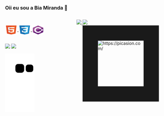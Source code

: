 ### Oii eu sou a Bia Miranda 👾

##

<div align="center">
  <a href="https://github.com/bia-miranda">
  <img height="130em" src="https://github-readme-stats.vercel.app/api?username=bia-miranda&show_icons=true&theme=dracula&include_all_commits=true&count_private=true"/>
  <img height="130em" src="https://github-readme-stats.vercel.app/api/top-langs/?username=bia-miranda&layout=compact&langs_count=7&theme=dracula"/>
</div>

  <div>
  <img align="center" alt="Bia-HTML" height="30" width="40" src="https://raw.githubusercontent.com/devicons/devicon/master/icons/html5/html5-original.svg">
  <img align="center" alt="Bia-CSS" height="30" width="40" src="https://raw.githubusercontent.com/devicons/devicon/master/icons/css3/css3-original.svg">
  <img align="center" alt="Biaa-Csharp" height="30" width="40" src="https://raw.githubusercontent.com/devicons/devicon/master/icons/csharp/csharp-original.svg">
  <a href="https://picasion.com/"><img src="https://i.picasion.com/pic92/a0e6d7699341d27daf020ac7dcb28e5d.gif" width="150" height="150" border="50" img align="right" alt="https://picasion.com/" /></a><br /><a href="https://picasion.com/"></a>

##

 <a href="https://instagram.com/bia_miran" target="_blank"><img src="https://img.shields.io/badge/-Instagram-%23E4405F?style=for-the-badge&logo=instagram&logoColor=white" target="_blank"></a>
 <a href="https://www.linkedin.com/in/beatriz-miranda-120b121b0" target="_blank"><img src="https://img.shields.io/badge/-LinkedIn-%230077B5?style=for-the-badge&logo=linkedin&logoColor=white" target="_blank"></a>

  ![Snake animation](https://github.com/bia-miranda/bia-miranda/blob/output/github-contribution-grid-snake.svg)
